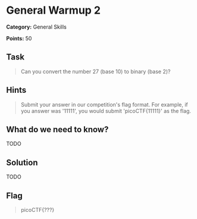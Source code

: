 # General Warmup 2

**Category:** General Skills

**Points:** 50

## Task

> Can you convert the number 27 (base 10) to binary (base 2)?

## Hints

> Submit your answer in our competition's flag format. For example, if you answer was '11111', you would submit 'picoCTF{11111}' as the flag.

## What do we need to know?

TODO

## Solution

TODO

## Flag

> picoCTF{???}
